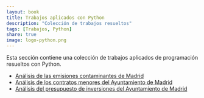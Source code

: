 ```yaml
---
layout: book
title: Trabajos aplicados con Python
description: "Colección de trabajos resueltos"
tags: [Trabajos, Python]
share: true
image: logo-python.png
---
```


Esta sección contiene una colección de trabajos aplicados de programación resueltos con Python.

- [Análisis de las emisiones contaminantes de Madrid](/python/trabajos/emisiones-madrid.html)
- [Análisis de los contratos menores del Ayuntamiento de Madrid](/python/trabajos/contratos-menores-madrid.html)
- [Análisis del presupuesto de inversiones del Ayuntamiento de Madrid](/python/trabajos/presupuesto-inversiones-madrid.html)
<!-- - [Análisis de los alojamiento de Airbnb en Madrid](/python/trabajos/madrid-airbnb1.html) -->